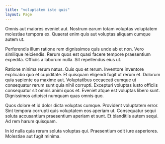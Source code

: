 ```yaml
---
title: "voluptatem iste quis"
layout: Page
---
```

Omnis aut maiores eveniet aut. Nostrum earum totam voluptas voluptatem molestiae tempora ex. Quaerat enim quis aut voluptas aliquam cumque autem ut.
 Perferendis illum ratione rem dignissimos quis unde ab et non. Vero similique reiciendis. Rerum quos est quasi facere tempore praesentium expedita. Officiis a laborum nulla. Sit repellendus eius ut.
 Ratione minima rerum natus. Quis quo et rerum. Inventore inventore explicabo quo et cupiditate. Et quisquam eligendi fugit ut rerum et.
Dolorum quia sapiente ea maxime aut. Voluptatibus occaecati cumque ut consequatur rerum sunt quia nihil corrupti. Excepturi voluptas iusto officiis consequatur sit omnis animi quos et. Eveniet atque est voluptas libero sunt. Dignissimos adipisci numquam quas omnis quo.
 Quos dolore et id dolor dicta voluptas cumque. Provident voluptatem error. Sint tempora corrupti quis voluptatem eos aperiam ut. Consequatur sequi soluta accusantium praesentium aperiam et sunt. Et blanditiis autem sequi. Ad rem harum quisquam.
 In id nulla quia rerum soluta voluptas qui. Praesentium odit iure asperiores. Molestiae aut fugit minima.
